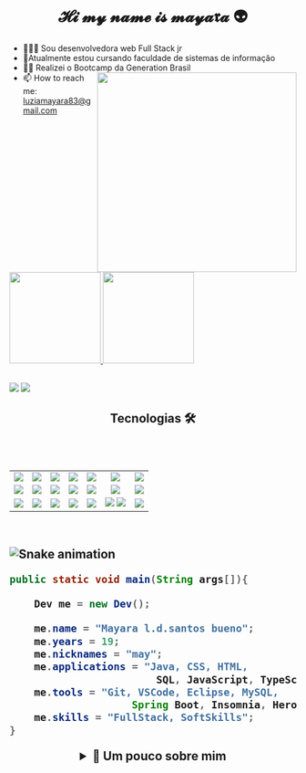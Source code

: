 

###  <h1  align="center">  𝓗𝓲 𝓶𝔂 𝓷𝓪𝓶𝓮 𝓲𝓼 𝓶𝓪𝔂𝓪𝖗𝓪 👽</H1>
 

- 👩🏽‍💻   Sou desenvolvedora web Full Stack jr
- 🧠Atualmente estou cursando faculdade de sistemas de  informação
- 👩‍🎓 Realizei o Bootcamp da Generation Brasil         <img align='right' src="https://media.giphy.com/media/GuEyvLPXMLhT2/giphy.gif" width="350">
- 📫 How to reach me: luziamayara83@gmail.com 


<br>

 <div>
  <a href="https://github.com/mayaralbueno">
  <img height="160em" src="https://github-readme-stats.vercel.app/api?username=mayaralbueno&show_icons=true&theme=radical&include_all_commits=true&count_private=true"/>
  <img height="160em" src="https://github-readme-stats.vercel.app/api/top-langs/?username=mayaralbueno&layout=compact&langs_count=7&theme=radical"/>
</div>  
    
 
 
  
 <br>
    
<a href="https://instagram.com/mayara.s.bueno" target="_blank"><img src="https://img.shields.io/badge/-Instagram-%23E4405F?style=for-the-badge&logo=instagram&logoColor=white" target="_blank"></a>
  <a href="https://www.linkedin.com/in/mayara-bueno-b9bb55212" target="_blank"><img src="https://img.shields.io/badge/-LinkedIn-%230077B5?style=for-the-badge&logo=linkedin&logoColor=white" target="_blank"></a> 
   <br>
    

    
<h2  align="center"> Tecnologias  🛠 <h2>
<br>
<table align="center" style=" width: 60%" >
  <tr>
    <td align="center">
    <img  src="https://img.shields.io/badge/HTML5-E34F26?style=for-the-badge&logo=html5&logoColor=white">
    <td align="center">
    <img  src="https://img.shields.io/badge/Angular-DD0031?style=for-the-badge&logo=angular&logoColor=white">
    <td align="center">
    <img  src="https://img.shields.io/badge/Java-5B4638?style=for-the-badge&logo=java&logoColor=white">
    <td align="center">
   <img  src="https://img.shields.io/badge/HTML5-E34F26?style=for-the-badge&logo=html5&logoColor=white">
   <td align="center">
   <img  src="https://img.shields.io/badge/Heroku-430098?style=for-the-badge&logo=heroku&logoColor=white">
   <td align="center">
     <img  src="https://img.shields.io/badge/MySQL-00000F?style=for-the-badge&logo=mysql&logoColor=white">
    
   <td align="center">
   <img  src="https://img.shields.io/badge/GitHub-100000?style=for-the-badge&logo=github&logoColor=white">
     

  <tr>
   <td align="center">
   <img  src="https://img.shields.io/badge/CSS3-1572B6?style=for-the-badge&logo=css3&logoColor=white">
   <td align="center">
   <img  src="https://img.shields.io/badge/TypeScript-007ACC?style=for-the-badge&logo=typescript&logoColor=white">
   <td align="center">
   <img  src="https://img.shields.io/badge/Spring_Boot-F2F4F9?style=for-the-badge&logo=spring-boot">
   <td align="center">
   <img  src="https://img.shields.io/badge/Visual_Studio-FFFF00?style=for-the-badge&logo=visual%20studio&logoColor=black">
   <td align="center">
   <img  src="https://img.shields.io/badge/Postman-FF6C37?style=for-the-badge&logo=Postman&logoColor=white">
    <td align="center">
   <img  src="https://img.shields.io/badge/Bootstrap-563D7C?style=for-the-badge&logo=bootstrap&logoColor=white">
     <td align="center">
       <img  src="https://img.shields.io/badge/Python-FFD43B?style=for-the-badge&logo=python&logoColor=darkgreen">
     
 </tr>
 <tr>
   <td align="center">
   <img  src="https://img.shields.io/badge/JavaScript-323330?style=for-the-badge&logo=javascript&logoColor=F7DF1E">
   <td align="center">
   <img  src="https://img.shields.io/badge/Git-F05032?style=for-the-badge&logo=git&logoColor=whitee">
   <td align="center">
   <img  src="https://img.shields.io/badge/Swagger-85EA2D?style=for-the-badge&logo=Swagger&logoColor=white">
   <td align="center">
   <img  src="https://img.shields.io/badge/PostgreSQL-316192?style=for-the-badge&logo=postgresql&logoColor=whit">
   <td align="center">
   <img  src="https://img.shields.io/badge/Eclipse-2C2255?style=for-the-badge&logo=eclipse&logoColor=white">
   <td align="center">
   <img  src=" https://img.shields.io/badge/MySQL-00000F?style=for-the-badge&logo=mysql&logoColor=white">
     <img  src="https://img.shields.io/badge/Figma-F24E1E?style=for-the-badge&logo=figma&logoColor=white">
   <td align="center">
     <img  src="https://img.shields.io/badge/Netlify-00C7B7?style=for-the-badge&logo=netlify&logoColor=white">
   
     
     
  </tr>
</table>

<br>


  
  
  
  
  
  ![Snake animation](https://github.com/codethi/codethi/blob/output/github-contribution-grid-snake.svg)
</div>



```java
public static void main(String args[]){

    Dev me = new Dev();

    me.name = "Mayara l.d.santos bueno";
    me.years = 19;
    me.nicknames = "may";
    me.applications = "Java, CSS, HTML,
                        SQL, JavaScript, TypeScript";
    me.tools = "Git, VSCode, Eclipse, MySQL, 
                    Spring Boot, Insomnia, Heroku";
    me.skills = "FullStack, SoftSkills";
}
```
 
 
 
 
 
 <details>
  <summary align="center"  >📃 Um pouco sobre mim</summary>
  <br>
  
  
  
  <h2 align="center"> 📚Education
</h2>
  
  <table align="center">
  <tr>
    <td align="center">
    <img  src="https://pbs.twimg.com/profile_images/1062057652568629249/qElmfVdD_400x400.jpg" style="width: 100px; border-radius: 10%">
    <h4><b> Universidade Nove de Julho </b></h4>
      <h5><b>  📆2021/2024
 </b><h5>
    <td align="center">
 <img src="https://media-exp1.licdn.com/dms/image/C4D0BAQFwXinJMoidnQ/company-logo_200_200/0/1560892001772?e=1641427200&v=beta&t=vOW5nl593DGulpsAUk6Fqruk9vf0RT_p9OXfS-347P0" style="width: 50%;">
    <h4><b>Generatio  Brasil</b> </h4>
      <h5><b>   📆2021/2021
 </b><h5>
    <td align="center">
    <img  src="https://encrypted-tbn0.gstatic.com/images?q=tbn:ANd9GcRJpnWsQG_8VspRXeB9Gdw13RenWLwU2GZYpQ&usqp=CAU" style="width: 100px; border-radius: 100%">
    <h4><b>Gaia Wizard by  pearson </b></h4>
      <h5><b>   📆2016/2021
</b><h5>
         
  </tr>
</table>
  
  
  <div align="center">
<img src="https://cdn.discordapp.com/attachments/897218563671212042/897218713017786448/ClimatikaStore1.png" style="width: 30%;">
  
   <br>
    
   [Climatika](https://climatika-store.netlify.app/) 🔗
    
    
<h4 align="center">  ♻Projeto Desenvolvido durante o bootcamp da Generation Brasil   </H4>

<h4 
 ♻ E-commerce empenhado em reduzir impactos ambientais e sociais de consumo com produtos ecológicos confeccionados em parcerias com pequenos empreendedores.

Temos um compromisso com o planeta e, alinhado às ODS, nosso foco é combater mudança global do clima .
 </H4>
  
  

<h1  align="center"> Desenvolvedora web</H1>
  
   
   👨‍💻Desenvolvedora Full Stack jr apaixonada por aprender e busco obter experiência em diversas linguagens. 📚


</div>











 
 
 
 








 

